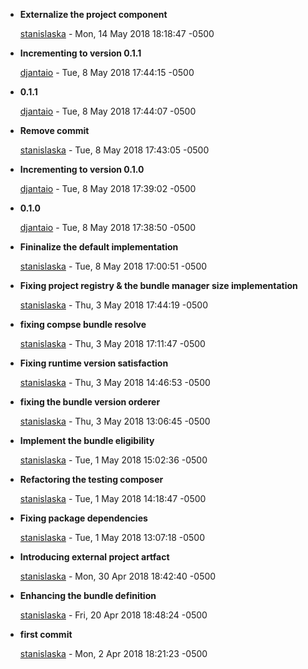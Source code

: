 
* __Externalize the project component__

    [stanislaska](mailto:koffi.ass@gmail.com) - Mon, 14 May 2018 18:18:47 -0500
    
    

* __Incrementing to version 0.1.1__

    [djantaio](mailto:github@djanta.io) - Tue, 8 May 2018 17:44:15 -0500
    
    

* __0.1.1__

    [djantaio](mailto:github@djanta.io) - Tue, 8 May 2018 17:44:07 -0500
    
    

* __Remove commit__

    [stanislaska](mailto:koffi.ass@gmail.com) - Tue, 8 May 2018 17:43:05 -0500
    
    

* __Incrementing to version 0.1.0__

    [djantaio](mailto:github@djanta.io) - Tue, 8 May 2018 17:39:02 -0500
    
    

* __0.1.0__

    [djantaio](mailto:github@djanta.io) - Tue, 8 May 2018 17:38:50 -0500
    
    

* __Fininalize the default implementation__

    [stanislaska](mailto:koffi.ass@gmail.com) - Tue, 8 May 2018 17:00:51 -0500
    
    

* __Fixing project registry &amp; the bundle manager size implementation__

    [stanislaska](mailto:koffi.ass@gmail.com) - Thu, 3 May 2018 17:44:19 -0500
    
    

* __fixing compse bundle resolve__

    [stanislaska](mailto:koffi.ass@gmail.com) - Thu, 3 May 2018 17:11:47 -0500
    
    

* __Fixing runtime version satisfaction__

    [stanislaska](mailto:koffi.ass@gmail.com) - Thu, 3 May 2018 14:46:53 -0500
    
    

* __fixing the bundle version orderer__

    [stanislaska](mailto:koffi.ass@gmail.com) - Thu, 3 May 2018 13:06:45 -0500
    
    

* __Implement the bundle eligibility__

    [stanislaska](mailto:koffi.ass@gmail.com) - Tue, 1 May 2018 15:02:36 -0500
    
    

* __Refactoring the testing composer__

    [stanislaska](mailto:koffi.ass@gmail.com) - Tue, 1 May 2018 14:18:47 -0500
    
    

* __Fixing package dependencies__

    [stanislaska](mailto:koffi.ass@gmail.com) - Tue, 1 May 2018 13:07:18 -0500
    
    

* __Introducing external project artfact__

    [stanislaska](mailto:koffi.ass@gmail.com) - Mon, 30 Apr 2018 18:42:40 -0500
    
    

* __Enhancing the bundle definition__

    [stanislaska](mailto:koffi.ass@gmail.com) - Fri, 20 Apr 2018 18:48:24 -0500
    
    

* __first commit__

    [stanislaska](mailto:koffi.ass@gmail.com) - Mon, 2 Apr 2018 18:21:23 -0500
    
    


